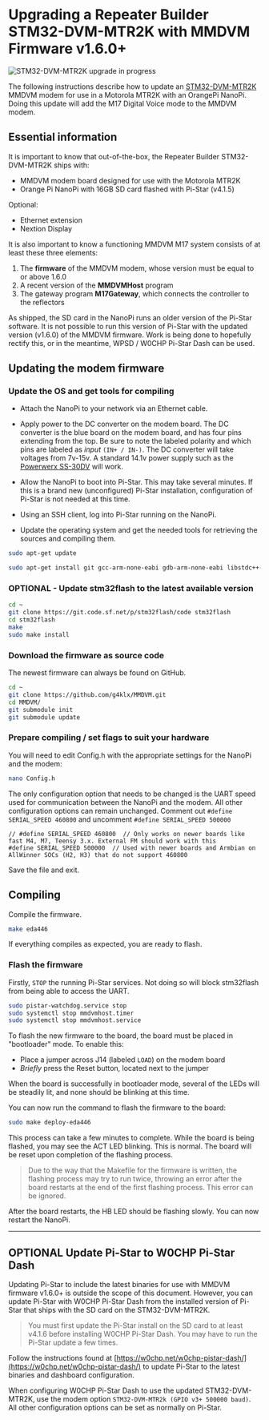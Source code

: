 # Upgrading a Repeater Builder STM32-DVM-MTR2K with MMDVM Firmware v1.6.0+

![STM32-DVM-MTR2K upgrade in progress](/assets/img/stm32-dvm-mtr2k.jpg)

The following instructions describe how to update an [STM32-DVM-MTR2K](https://www.repeater-builder.com/products/stm32-dvm_MTR2k.html) MMDVM modem for use in a Motorola MTR2K with an OrangePi NanoPi. Doing this update will add the M17 Digital Voice mode to the MMDVM modem.

## Essential information

It is important to know that out-of-the-box, the Repeater Builder STM32-DVM-MTR2K ships with:

- MMDVM modem board designed for use with the Motorola MTR2K
- Orange Pi NanoPi with 16GB SD card flashed with Pi-Star (v4.1.5)

Optional:

- Ethernet extension
- Nextion Display

It is also important to know a functioning MMDVM M17 system consists of at least these three elements:

1. The **firmware** of the MMDVM modem, whose version must be equal to or above 1.6.0
2. A recent version of the **MMDVMHost** program
3. The gateway program **M17Gateway**, which connects the controller to the reflectors

As shipped, the SD card in the NanoPi runs an older version of the Pi-Star software. It is not possible to run this version of Pi-Star with the updated version (v1.6.0) of the MMDVM firmware. Work is being done to hopefully rectify this, or in the meantime, WPSD / W0CHP Pi-Star Dash can be used.

## Updating the modem firmware

### Update the OS and get tools for compiling

- Attach the NanoPi to your network via an Ethernet cable.

- Apply power to the DC converter on the modem board. The DC converter is the blue board on the modem board, and has four pins extending from the top. Be sure to note the labeled polarity and which pins are labeled as _input_ `(IN+ / IN-)`. The DC converter will take voltages from 7v-15v. A standard 14.1v power supply such as the [Powerwerx SS-30DV](https://powerwerx.com/ss30dv-desktop-dc-power-supply-powerpole) will work.

- Allow the NanoPi to boot into Pi-Star. This may take several minutes. If this is a brand new (unconfigured) Pi-Star installation, configuration of Pi-Star is not needed at this time.

- Using an SSH client, log into Pi-Star running on the NanoPi.

- Update the operating system and get the needed tools for retrieving the sources and compiling them.

```bash
sudo apt-get update
```

```bash
sudo apt-get install git gcc-arm-none-eabi gdb-arm-none-eabi libstdc++-arm-none-eabi-newlib libnewlib-arm-none-eabi
```

### **OPTIONAL** - Update stm32flash to the latest available version

```bash
cd ~
git clone https://git.code.sf.net/p/stm32flash/code stm32flash
cd stm32flash
make
sudo make install
```

### Download the firmware as source code

The newest firmware can always be found on GitHub. 

```bash
cd ~
git clone https://github.com/g4klx/MMDVM.git
cd MMDVM/
git submodule init
git submodule update
```

### Prepare compiling / set flags to suit your hardware

You will need to edit Config.h with the appropriate settings for the NanoPi and the modem:

```bash
nano Config.h
```

The only configuration option that needs to be changed is the UART speed used for communication between the NanoPi and the modem. All other configuration options can remain unchanged. Comment out `#define SERIAL_SPEED 460800` and uncomment `#define SERIAL_SPEED 500000`

```
// #define SERIAL_SPEED 460800	// Only works on newer boards like fast M4, M7, Teensy 3.x. External FM should work with this
#define SERIAL_SPEED 500000  // Used with newer boards and Armbian on AllWinner SOCs (H2, H3) that do not support 460800
```

Save the file and exit.

## Compiling

Compile the firmware.

```bash
make eda446
```

If everything compiles as expected, you are ready to flash.

### Flash the firmware

Firstly, `STOP` the running Pi-Star services. Not doing so will block stm32flash from being able to access the UART.

```bash
sudo pistar-watchdog.service stop
sudo systemctl stop mmdvmhost.timer
sudo systemctl stop mmdvmhost.service
```

To flash the new firmware to the board, the board must be placed in "bootloader" mode. To enable this:

- Place a jumper across J14 (labeled `LOAD`) on the modem board
- _Briefly_ press the Reset button, located next to the jumper

When the board is successfully in bootloader mode, several of the LEDs will be steadily lit, and none should be blinking at this time.

You can now run the command to flash the firmware to the board:

```bash
sudo make deploy-eda446
```

This process can take a few minutes to complete. While the board is being flashed, you may see the ACT LED blinking. This is normal. The board will be reset upon completion of the flashing process.

> Due to the way that the Makefile for the firmware is written, the flashing process may try to run twice, throwing an error after the board restarts at the end of the first flashing process. This error can be ignored.

After the board restarts, the HB LED should be flashing slowly. You can now restart the NanoPi.

---

## **OPTIONAL** Update Pi-Star to W0CHP Pi-Star Dash

Updating Pi-Star to include the latest binaries for use with MMDVM firmware v1.6.0+ is outside the scope of this document. However, you can update Pi-Star with W0CHP Pi-Star Dash from the installed version of Pi-Star that ships with the SD card on the STM32-DVM-MTR2K.

> You must first update the Pi-Star install on the SD card to at least v4.1.6 before installing W0CHP Pi-Star Dash. You may have to run the Pi-Star update a few times.

Follow the instructions found at [https://w0chp.net/w0chp-pistar-dash/](https://w0chp.net/w0chp-pistar-dash/) to update Pi-Star to the latest binaries and dashboard configuration. 

When configuring W0CHP Pi-Star Dash to use the updated STM32-DVM-MTR2K, use the modem option `STM32-DVM-MTR2k (GPIO v3+ 500000 baud)`. All other configuration options can be set as normally on Pi-Star.